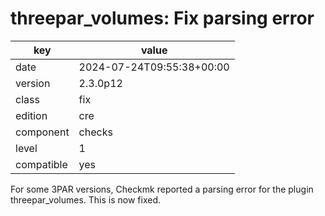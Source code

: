 [//]: # (werk v2)
# threepar_volumes: Fix parsing error

key        | value
---------- | ---
date       | 2024-07-24T09:55:38+00:00
version    | 2.3.0p12
class      | fix
edition    | cre
component  | checks
level      | 1
compatible | yes

For some 3PAR versions, Checkmk reported a parsing error for the plugin threepar_volumes.
This is now fixed.
